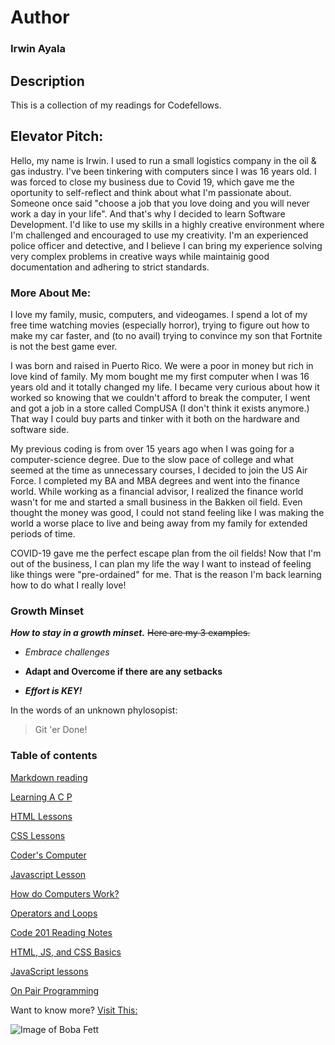 # **Author**
### **Irwin Ayala**

## Description
This is a collection of my readings for Codefellows.

## Elevator Pitch:

Hello, my name is Irwin.  I used to run a small logistics company in the oil & gas industry.  I've been tinkering with computers since I was 16 years old.  I was forced to close my business due to Covid 19, which gave me the oportunity to self-reflect and think about what I'm passionate about.  Someone once said "choose a job that you love doing and you will never work a day in your life".  And that's why I decided to learn Software Development.  I'd like to use my skills in a highly creative environment where I'm challenged and encouraged to use my creativity.  I'm an experienced police officer and detective, and I believe I can bring my experience solving very complex problems in creative ways while maintainig good documentation and adhering to strict standards.

### More About Me:

I love my family, music, computers, and videogames.  I spend a lot of my free time watching movies (especially horror), trying to figure out how to make my car faster, and (to no avail) trying to convince my son that Fortnite is not the best game ever.  

I was born and raised in Puerto Rico.  We were a poor in money but rich in love kind of family.  My mom bought me my first computer when I was 16 years old and it totally changed my life.  I became very curious about how it worked so knowing that we couldn't afford to break the computer, I went and got a job in a store called CompUSA (I don't think it exists anymore.)  That way I could buy parts and tinker with it both on the hardware and software side.  

My previous coding is from over 15 years ago when I was going for a computer-science degree.  Due to the slow pace of college and what seemed at the time as unnecessary courses, I decided to join the US Air Force.  I completed my BA and MBA degrees and went into the finance world.  While working as a financial advisor, I realized the finance world wasn't for me and started a small business in the Bakken oil field.  Even thought the money was good, I could not stand feeling like I was making the world a worse place to live and being away from my family for extended periods of time.  

COVID-19 gave me the perfect escape plan from the oil fields!  Now that I'm out of the business, I can plan my life the way I want to instead of feeling like things were "pre-ordained" for me.  That is the reason I'm back learning how to do what I really love!

### **Growth Minset**
***How to stay in a growth minset.***  ~~Here are my 3 examples.~~

- *Embrace challenges*

- **Adapt and Overcome if there are any setbacks**

- ***Effort is KEY!***

In the words of an unknown phylosopist:
>Git 'er Done!

### Table of contents 

[Markdown reading](markdown.md/)

[Learning A C P](learning.md/)

[HTML Lessons](html-lessons.md/)

[CSS Lessons](css-lesson.md/)

[Coder's Computer](coders-computer.md/)

[Javascript Lesson](javascript-lesson.md/)

[How do Computers Work?](computers.md/)

[Operators and Loops](operators-loops.md/)

[Code 201 Reading Notes](/201/code-201.md/)

[HTML, JS, and CSS Basics](/201/html-notes.md/)

[JavaScript lessons](/201/js-review.md/)

[On Pair Programming](pair-programming.md/)


Want to know more?  [Visit This:](https://codeslayer-787.github.io/reading-notes/)

![Image of Boba Fett](https://decider.com/wp-content/uploads/2020/12/the-mandalorian-14-boba-fett-headshot.jpg?quality=80&strip=all&w=1200)
